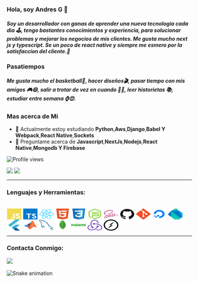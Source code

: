 ### Hola, soy Andres G 👋
##### Soy un desarrollador con ganas de aprender una nueva tecnologia cada dia 🕹️, tengo bastantes conocimientos y experiencia, para solucionar problemas y mejorar los negocios de mis clientes. Me gusta mucho next js y typescript. Se un poco de react native y siempre me esmero por la satisfaccion del cliente.🦤
### Pasatiempos
##### Me gusta mucho el basketball🏀, hacer diseños🎬, pasar tiempo con mis amigos 🎮😄, salir a trotar de vez en cuando 🤸‍♂️, leer historietas 📚, estudiar entre semana ⌚😍.

### Mas acerca de Mi
- 🌱 Actualmente estoy estudiando <b>Python</b>,<b>Aws</b>,<b>Django</b>,<b>Babel Y Webpack</b>,<b>React Native</b>,<b>Sockets</b>
- 💬 Preguntame acerca de  <b>Javascript</b>,<b>NextJs</b>,<b>Nodejs</b>,<b>React Native</b>,<b>Mongodb Y Firebase</b>
<p align="left"> <img src="https://komarev.com/ghpvc/?username=guille1999utp&color=green" alt="Profile views" /> </p>
<div> 
<img height='200em' src='https://github-readme-stats.vercel.app/api/top-langs/?username=SrAndresFutp&layout=compact)](https://github.com/anuraghazra/github-readme-stats'/>
<img height='200em' src='https://github-readme-stats.vercel.app/api?username=SrAndresF&show_icons=true&theme=dark)](https://github.com/anuraghazra/github-readme-stats'/>
  </div>
    <hr>
<h3>Lenguajes y Herramientas:</h3>
  <div style='display: inline_block'><br>
<img align="center" alt="Rafa-Js" height="30" width="40" src="https://raw.githubusercontent.com/devicons/devicon/master/icons/javascript/javascript-plain.svg">
  <img align="center" alt="Rafa-Ts" height="30" width="40" src="https://raw.githubusercontent.com/devicons/devicon/master/icons/typescript/typescript-plain.svg">
  <img align="center" alt="Rafa-React" height="30" width="40" src="https://raw.githubusercontent.com/devicons/devicon/master/icons/react/react-original.svg">
  <img align="center" alt="Rafa-HTML" height="30" width="40" src="https://raw.githubusercontent.com/devicons/devicon/master/icons/html5/html5-original.svg">
  <img align="center" alt="Rafa-CSS" height="30" width="40" src="https://raw.githubusercontent.com/devicons/devicon/master/icons/css3/css3-original.svg">
  <img align="center" alt="Rafa-Python" height="30" width="40" src="https://raw.githubusercontent.com/devicons/devicon/master/icons/nodejs/nodejs-original.svg">
  <img align="center" alt="Rafa-Csharp" height="30" width="40" src="https://raw.githubusercontent.com/devicons/devicon/master/icons/sass/sass-original.svg">
  <img align="center" alt="Rafa-Csharp" height="30" width="40" src="https://raw.githubusercontent.com/devicons/devicon/master/icons/github/github-original.svg">
  <img align="center" alt="Rafa-Csharp" height="30" width="40" src="https://raw.githubusercontent.com/devicons/devicon/master/icons/git/git-original.svg">
  <img align="center" alt="Rafa-Csharp" height="30" width="40" src="https://raw.githubusercontent.com/devicons/devicon/master/icons/digitalocean/digitalocean-original.svg">
  <img align="center" alt="Rafa-Csharp" height="30" width="40" src="https://raw.githubusercontent.com/devicons/devicon/master/icons/dart/dart-original.svg">
  <img align="center" alt="Rafa-Csharp" height="30" width="40" src="https://raw.githubusercontent.com/devicons/devicon/master/icons/flutter/flutter-original.svg">
  <img align="center" alt="Rafa-Csharp" height="30" width="40" src="https://raw.githubusercontent.com/devicons/devicon/master/icons/matlab/matlab-original.svg">
  <img align="center" alt="Rafa-Csharp" height="30" width="40" src="https://raw.githubusercontent.com/devicons/devicon/master/icons/mysql/mysql-original.svg">
  <img align="center" alt="Rafa-Csharp" height="30" width="40" src="https://raw.githubusercontent.com/devicons/devicon/master/icons/mongodb/mongodb-original.svg">
  <img align="center" alt="Rafa-Csharp" height="30" width="40" src="https://raw.githubusercontent.com/devicons/devicon/master/icons/nginx/nginx-original.svg">
  <img align="center" alt="Rafa-Csharp" height="30" width="40" src="https://raw.githubusercontent.com/devicons/devicon/master/icons/redux/redux-original.svg">
  <img align="center" alt="Rafa-Csharp" height="30" width="40" src="https://raw.githubusercontent.com/devicons/devicon/master/icons/socketio/socketio-original.svg">
  </div>
  <hr>
  <h3>Contacta Conmigo:</h3>
<div> 
  <a href = "mailto:theisandresfgv@gmail.com"><img src="https://img.shields.io/badge/-Gmail-%23333?style=for-the-badge&logo=gmail&logoColor=white" target="_blank"></a>
</div>

  ![Snake animation](https://github.com/guille1999utp/guille1999utp/blob/output/github-contribution-grid-snake.svg)

<!--
**guille1999utp/guille1999utp** is a ✨ _special_ ✨ repository because its `README.md` (this file) appears on your GitHub profile.
Here are some ideas to get you started:
- 🔭 I’m currently working on ...
- 🌱 I’m currently learning ...
- 👯 I’m looking to collaborate on ...
- 🤔 I’m looking for help with ...
- 💬 Ask me about ...
- 📫 How to reach me: ...
- 😄 Pronouns: ...
- ⚡ Fun fact: ...
-->
